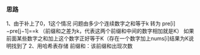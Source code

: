 ### 思路
 1、由于补上了0，1这个情况 问题由多少个连续数字之和等于k 转为
 pre[i]−pre[j−1]==k （前缀和之差为k，代表这两个前缀和中间的数字相加就是K）
 如果前面某些数字之和加上这个数字正好等于K（存在一个数字加上nums[i]结果为K说明找到了
 2、用哈希表存储 前缀和：该前缀和出现次数